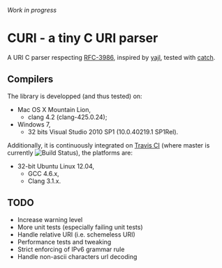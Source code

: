 *Work in progress*

# CURI - a tiny C URI parser #

A URI C parser respecting [RFC-3986](http://tools.ietf.org/html/rfc3986), inspired by [yajl](http://lloyd.github.io/yajl/), tested with [catch](https://github.com/philsquared/Catch).

## Compilers ##

The library is developped (and thus tested) on:
- Mac OS X Mountain Lion,
    - clang 4.2 (clang-425.0.24);
- Windows 7,
    - 32 bits Visual Studio 2010 SP1 (10.0.40219.1 SP1Rel).

Additionally, it is continuously integrated on [Travis CI](https://travis-ci.org/cloderic/curi) (where master is currently ![Build Status](https://travis-ci.org/cloderic/curi.png?branch=master)), the platforms are:
- 32-bit Ubuntu Linux 12.04,
    - GCC 4.6.x,
    - Clang 3.1.x.
    
## TODO ##

- Increase warning level
- More unit tests (especially failing unit tests)
- Handle relative URI (i.e. schemeless URI)
- Performance tests and tweaking
- Strict enforcing of IPv6 grammar rule
- Handle non-ascii characters url decoding

